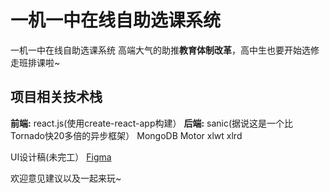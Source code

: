 # 一机一中在线自助选课系统
一机一中在线自助选课系统
高端大气的助推**教育体制改革**，高中生也要开始选修走班排课啦~

## 项目相关技术栈
**前端:** react.js(使用create-react-app构建）
**后端:** sanic(据说这是一个比Tornado快20多倍的异步框架） MongoDB Motor xlwt xlrd

UI设计稿(未完工） [Figma](https://www.figma.com/file/FjQweoAD5UhT1wkHu7ix3E62/%E4%B8%80%E6%9C%BA%E4%B8%80%E4%B8%AD%E5%9C%A8%E7%BA%BF%E9%80%89%E8%AF%BE%E7%B3%BB%E7%BB%9F)

欢迎意见建议以及一起来玩~
